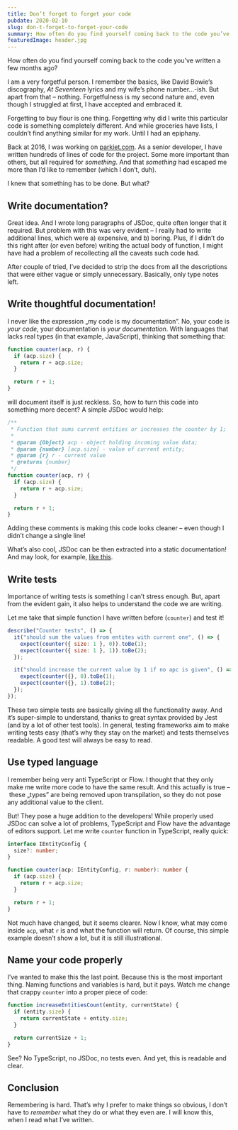```yaml
---
title: Don’t forget to forget your code
pubdate: 2020-02-10
slug: don-t-forget-to-forget-your-code 
summary: How often do you find yourself coming back to the code you’ve written a few months ago?
featuredImage: header.jpg
---
```



How often do you find yourself coming back to the code you’ve written a few months ago?

I am a very forgetful person. I remember the basics, like David Bowie’s discography, _At Seventeen_ lyrics and my wife’s phone number…-ish. But apart from that – nothing. Forgetfulness is my second nature and, even though I struggled at first, I have accepted and embraced it.

Forgetting to buy flour is one thing. Forgetting why did I write this particular code is something completely different. And while groceries have lists, I couldn’t find anything similar for my work. Until I had an epiphany.

Back at 2016, I was working on [parkiet.com](https://parkiet.com). As a senior developer, I have written hundreds of lines of code for the project. Some more important than others, but all required for _something_. And that _something_ had escaped me more than I’d like to remember (which I don’t, duh).

I knew that something has to be done. But what?

## Write documentation?

Great idea. And I wrote long paragraphs of JSDoc, quite often longer that it required. But problem with this was very evident – I really had to write additional lines, which were a) expensive, and b) boring. Plus, if I didn’t do this right after (or even before) writing the actual body of function, I might have had a problem of recollecting all the caveats such code had.

After couple of tried, I’ve decided to strip the docs from all the descriptions that were either vague or simply unnecessary. Basically, only type notes left.

## Write thoughtful documentation!

I never like the expression „my code is my documentation”. No, your code is _your code_, your documentation is _your documentation_. With languages that lacks real types (in that example, JavaScript), thinking that something that:

```js
function counter(acp, r) {
  if (acp.size) {
    return r + acp.size;
  }

  return r + 1;
}
```

will document itself is just reckless. So, how to turn this code into something more decent? A simple JSDoc would help:

```js
/**
 * Function that sums current entities or increases the counter by 1;
 *
 * @param {Object} acp - object holding incoming value data;
 * @param {number} [acp.size] - value of current entity;
 * @param {r} r - current value
 * @returns {number}
 */
function counter(acp, r) {
  if (acp.size) {
    return r + acp.size;
  }

  return r + 1;
}
```

Adding these comments is making this code looks cleaner – even though I didn’t change a single line!

What’s also cool, JSDoc can be then extracted into a static documentation! And may look, for example, [like this](https://softwarebrothers.github.io/admin-bro-dev/Column.html).

## Write tests

Importance of writing tests is something I can’t stress enough. But, apart from the evident gain, it also helps to understand the code we are writing. 

Let me take that simple function I have written before (`counter`) and test it!

```js
describe("Counter tests", () => {
  it("should sum the values from entites with current one", () => {
    expect(counter({ size: 1 }, 0)).toBe(1);
    expect(counter({ size: 1 }, 1)).toBe(2);
  });

  it("should increase the current value by 1 if no apc is given", () => {
    expect(counter({}, 0).toBe(1);
    expect(counter({}, 1).toBe(2);
  });
});
```

These two simple tests are basically giving all the functionality away. And it’s super-simple to understand, thanks to great syntax provided by Jest (and by a lot of other test tools). In general, testing frameworks aim to make writing tests easy (that’s why they stay on the market) and tests themselves readable. A good test will always be easy to read.

## Use typed language

I remember being very anti TypeScript or Flow. I thought that they only make me write more code to have the same result. And this actually is true – these „types” are being removed upon transpilation, so they do not pose any additional value to the client. 

But! They pose a huge addition to the developers! While properly used JSDoc can solve a lot of problems, TypeScript and Flow have the advantage of editors support. Let me write `counter` function in TypeScript, really quick:

```ts
interface IEntityConfig {
  size?: number;
}

function counter(acp: IEntityConfig, r: number): number {
  if (acp.size) {
    return r + acp.size;
  }

  return r + 1;
}
```

Not much have changed, but it seems clearer. Now I know, what may come inside `acp`, what `r` is and what the function will return. Of course, this simple example doesn’t show a lot, but it is still illustrational.

## Name your code properly

I’ve wanted to make this the last point. Because this is the most important thing. Naming functions and variables is hard, but it pays. Watch me change that crappy `counter` into a proper piece of code:

```js
function increaseEntitiesCount(entity, currentState) {
  if (entity.size) {
    return currentState + entity.size;
  }

  return currentSize + 1;
}
```

See? No TypeScript, no JSDoc, no tests even. And yet, this is readable and clear.

## Conclusion

Remembering is hard. That’s why I prefer to make things so obvious, I don’t have to _remember_ what they do or what they even are. I will know this, when I read what I’ve written.
